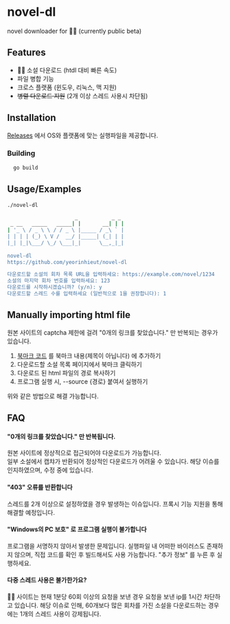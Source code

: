 
# novel-dl

novel downloader for 📖🐰 (currently public beta)



## Features

- 📖🐰 소설 다운로드 (htdl 대비 빠른 속도)
- 파일 병합 기능
- 크로스 플랫폼 (윈도우, 리눅스, 맥 지원)
- ~~병렬 다운로드 지원~~ (2개 이상 스레드 사용시 차단됨)


## Installation

[Releases](https://github.com/yeorinhieut/novel-dl/releases) 에서 OS와 플랫폼에 맞는 실행파일을 제공합니다.


### Building

```bash
  go build
```
    
## Usage/Examples

```bash
./novel-dl
```

```bash
                      _           _ _ 
 _ __   _____   _____| |       __| | |
| '_ \ / _ \ \ / / _ \ |_____ / _\ ` | 
| | | | (_) \ V /  __/ |_____| (_| | |
|_| |_|\___/ \_/ \___|_|      \__,_|_|
                                      
novel-dl
https://github.com/yeorinhieut/novel-dl

다운로드할 소설의 회차 목록 URL을 입력하세요: https://example.com/novel/1234
소설의 마지막 회차 번호를 입력하세요: 123
다운로드를 시작하시겠습니까? (y/n): y
다운로드할 스레드 수를 입력하세요 (일반적으로 1을 권장합니다): 1
```

## Manually importing html file

원본 사이트의 captcha 제한에 걸려 "0개의 링크를 찾았습니다." 만 반복되는 경우가 있습니다.

1. [북마크 코드](https://github.com/yeorinhieut/novel-dl/blob/main/gethtml.js) 를 북마크 내용(제목이 아닙니다) 에 추가하기
2. 다운로드할 소설 목록 페이지에서 북마크 클릭하기
3. 다운로드 된 html 파일의 경로 복사하기
4. 프로그램 실행 시, --source {경로} 붙여서 실행하기

위와 같은 방법으로 해결 가능합니다.


## FAQ

#### "0개의 링크를 찾았습니다." 만 반복됩니다.

원본 사이트에 정상적으로 접근되어야 다운로드가 가능합니다.  
일부 소설에서 캡챠가 반환되어 정상적인 다운로드가 어려울 수 있습니다. 해당 이슈를 인지하였으며, 수정 중에 있습니다.  

#### "403" 오류를 반환합니다

스레드를 2개 이상으로 설정하였을 경우 발생하는 이슈입니다.
프록시 기능 지원을 통해 해결할 예정입니다.

#### "Windows의 PC 보호" 로 프로그램 실행이 불가합니다

프로그램을 서명하지 않아서 발생한 문제입니다.
실행파일 내 어떠한 바이러스도 존재하지 않으며, 직접 코드를 확인 후 빌드해서도 사용 가능합니다.
"추가 정보" 를 누른 후 실행하세요.

#### 다중 스레드 사용은 불가한가요?

📖🐰 사이트는 현재 1분당 60회 이상의 요청을 보낸 경우 요청을 보낸 ip를 1시간 차단하고 있습니다.
해당 이슈로 인해, 60개보다 많은 회차를 가진 소설을 다운로드하는 경우에는 1개의 스레드 사용이 강제됩니다.

